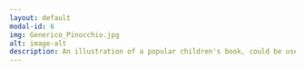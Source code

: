 ```yaml
---
layout: default
modal-id: 6
img: Generico_Pinocchio.jpg 
alt: image-alt
description: An illustration of a popular children's book, could be used to reference the story or as a part of a series of illustrations
---
```

